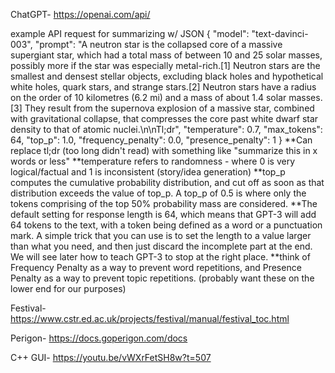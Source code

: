ChatGPT- https://openai.com/api/

example API request for summarizing w/ JSON
{
  "model": "text-davinci-003",
  "prompt": "A neutron star is the collapsed core of a massive supergiant star, which had a total mass of between 10 and 25 solar masses, possibly more if the star was especially metal-rich.[1] Neutron stars are the smallest and densest stellar objects, excluding black holes and hypothetical white holes, quark stars, and strange stars.[2] Neutron stars have a radius on the order of 10 kilometres (6.2 mi) and a mass of about 1.4 solar masses.[3] They result from the supernova explosion of a massive star, combined with gravitational collapse, that compresses the core past white dwarf star density to that of atomic nuclei.\n\nTl;dr",
  "temperature": 0.7,
  "max_tokens": 64,
  "top_p": 1.0,
  "frequency_penalty": 0.0,
  "presence_penalty": 1
}
**Can replace tl;dr (too long didn't read) with something like "summarize this in x words or less"
**temperature refers to randomness - where 0 is very logical/factual and 1 is inconsistent (story/idea generation)
**top_p computes the cumulative probability distribution, and cut off as soon as that distribution exceeds the value of top_p. A top_p of 0.5 is where only the tokens comprising of the top 50% probability mass are considered.
**The default setting for response length is 64, which means that GPT-3 will add 64 tokens to the text, with a token being defined as a word or a punctuation mark. A simple trick that you can use is to set the length to a value larger than what you need, and then just discard the incomplete part at the end. We will see later how to teach GPT-3 to stop at the right place.
**think of Frequency Penalty as a way to prevent word repetitions, and Presence Penalty as a way to prevent topic repetitions. (probably want these on the lower end for our purposes)

Festival- https://www.cstr.ed.ac.uk/projects/festival/manual/festival_toc.html


Perigon- https://docs.goperigon.com/docs


C++ GUI- https://youtu.be/vWXrFetSH8w?t=507
